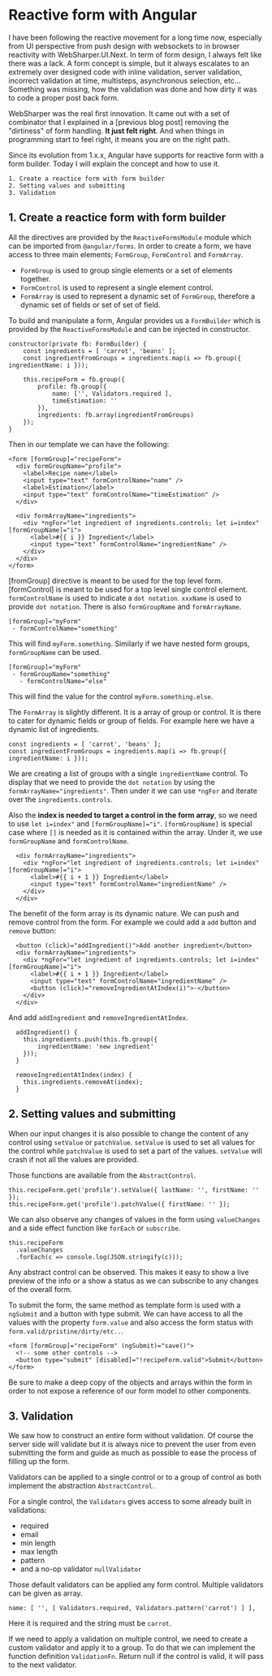 # Reactive form with Angular

I have been following the reactive movement for a long time now, especially from UI perspective from push design with websockets to in browser reactivity with WebSharper.UI.Next. 
In term of form design, I always felt like there was a lack. A form concept is simple, but it always escalates to an extremely over designed code with inline validation, server validation, incorrect validation at time, multisteps, asynchronous selection, etc...
Something was missing, how the validation was done and how dirty it was to code a proper post back form.

WebSharper was the real first innovation. It came out with a set of combinator that I explained in a [previous blog post] removing the "dirtiness" of form handling.
__It just felt right__. And when things in programming start to feel right, it means you are on the right path.

Since its evolution from 1.x.x, Angular have supports for reactive form with a form builder. Today I will explain the concept and how to use it.

```
1. Create a reactice form with form builder
2. Setting values and submitting
3. Validation
```

## 1. Create a reactice form with form builder

All the directives are provided by the `ReactiveFormsModule` module which can be imported from `@angular/forms`.
In order to create a form, we have access to three main elements; `FormGroup`, `FormControl` and `FormArray`.
- `FormGroup` is used to group single elements or a set of elements together.
- `FormControl` is used to represent a single element control.
- `FormArray` is used to represent a dynamic set of `FormGroup`, therefore a dynamic set of fields or set of set of field.

To build and manipulate a form, Angular provides us a `FormBuilder` which is provided by the `ReactiveFormsModule` and can be injected in constructor.

```
constructor(private fb: FormBuilder) {
    const ingredients = [ 'carrot', 'beans' ];
    const ingredientFromGroups = ingredients.map(i => fb.group({ ingredientName: i }));

    this.recipeForm = fb.group({
        profile: fb.group({
            name: ['', Validators.required ],
            timeEstimation: ''
        }),
        ingredients: fb.array(ingredientFromGroups)
    });
}
```

Then in our template we can have the following:

```
<form [formGroup]="recipeForm">
  <div formGroupName="profile">
    <label>Recipe name</label>
    <input type="text" formControlName="name" />
    <label>Estimation</label>
    <input type="text" formControlName="timeEstimation" />
  </div>

  <div formArrayName="ingredients">
    <div *ngFor="let ingredient of ingredients.controls; let i=index" [formGroupName]="i">
      <label>#{{ i }} Ingredient</label>
      <input type="text" formControlName="ingredientName" />
    </div>
  </div>
</form>
```

[fromGroup] directive is meant to be used for the top level form.
[formControl] is meant to be used for a top level single control element.
`formControlName` is used to indicate a `dot notation`.
`xxxName` is used to provide `dot notation`. There is also `formGroupName` and `formArrayName`.

```
[formGroup]="myForm"
 - formControlName="something"
``` 

This will find `myForm.something`. Similarly if we have nested form groups, `formGroupName` can be used.

```
[formGroup]="myForm"
 - formGroupName="something"
   - formControlName="else"
``` 

This will find the value for the control `myForm.something.else`.

The `FormArray` is slightly different. It is a array of group or control. It is there to cater for dynamic fields or group of fields. For example here we have a dynamic list of ingredients.

```
const ingredients = [ 'carrot', 'beans' ];
const ingredientFromGroups = ingredients.map(i => fb.group({ ingredientName: i }));
```

We are creating a list of groups with a single `ingredientName` control. To display that we need to provide the `dot notation` by using the `formArrayName="ingredients"`. Then under it we can use `*ngFor` and iterate over the `ingredients.controls`.

Also the __index is needed to target a control in the form array__, so we need to use `let i=index"` and `[formGroupName]="i"`. `[formGroupName]` is special case where `[]` is needed as it is contained within the array. Under it, we use `formGroupName` and `formControlName`.

```
  <div formArrayName="ingredients">
    <div *ngFor="let ingredient of ingredients.controls; let i=index" [formGroupName]="i">
      <label>#{{ i + 1 }} Ingredient</label>
      <input type="text" formControlName="ingredientName" />
    </div>
  </div>
```

The benefit of the form array is its dynamic nature. We can push and remove control from the form. For example we could add a `add` button and `remove` button:

```
  <button (click)="addIngredient()">Add another ingredient</button>
  <div formArrayName="ingredients">
    <div *ngFor="let ingredient of ingredients.controls; let i=index" [formGroupName]="i">
      <label>#{{ i + 1 }} Ingredient</label>
      <input type="text" formControlName="ingredientName" />
      <button (click)="removeIngredientAtIndex(i)">-</button>
    </div>
  </div>
```

And add `addIngredient` and `removeIngredientAtIndex`.

```
  addIngredient() {
    this.ingredients.push(this.fb.group({
        ingredientName: 'new ingredient'
    }));
  }

  removeIngredientAtIndex(index) {
    this.ingredients.removeAt(index);
  }
```

## 2. Setting values and submitting

When our input changes it is also possible to change the content of any control using `setValue` or `patchValue`. `setValue` is used to set all values for the control while `patchValue` is used to set a part of the values. `setValue` will crash if not all the values are provided.

Those functions are available from the `AbstractControl`.

```
this.recipeForm.get('profile').setValue({ lastName: '', firstName: '' });
this.recipeForm.get('profile').patchValue({ firstName: '' });
```

We can also observe any changes of values in the form using `valueChanges` and a side effect function like `forEach` or `subscribe`.

```
this.recipeForm
  .valueChanges
  .forEach(c => console.log(JSON.stringify(c)));
```

Any abstract control can be observed. This makes it easy to show a live preview of the info or a show a status as we can subscribe to any changes of the overall form.

To submit the form, the same method as template form is used with a `ngSubmit` and a button with type submit. We can have access to all the values with the property `form.value` and also access the form status with `form.valid/pristine/dirty/etc..`.

```
<form [formGroup]="recipeForm" (ngSubmit)="save()">
  <!-- some other controls -->
  <button type="submit" [disabled]="!recipeForm.valid">Submit</button>
</form>
```

Be sure to make a deep copy of the objects and arrays within the form in order to not expose a reference of our form model to other components.

## 3. Validation

We saw how to construct an entire form without validation. Of course the server side will validate but it is always nice to prevent the user from even submitting the form and guide as much as possible to ease the process of filling up the form.

Validators can be applied to a single control or to a group of control as both implement the abstraction `AbstractControl`.

For a single control, the `Validators` gives access to some already built in validations:

- required
- email
- min length
- max length
- pattern
- and a no-op validator `nullValidator`

Those default validators can be applied any form control. Multiple validators can be given as array.

```
name: [ '', [ Validators.required, Validators.pattern('carrot') ] ],
```

Here it is required and the string must be `carrot`.

If we need to apply a validation on multiple control, we need to create a custom validator and apply it to a group.
To do that we can implement the function definition `ValidationFn`.
Return null if the control is valid, it will pass to the next validator.